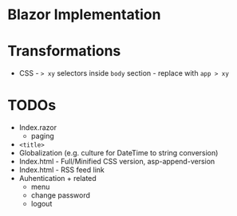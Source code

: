 ﻿# Blazor Implementation

# Transformations
* CSS - `> xy` selectors inside `body` section - replace with `app > xy`

# TODOs
* Index.razor
  * paging
* `<title>`
* Globalization (e.g. culture for DateTime to string conversion)
* Index.html - Full/Minified CSS version, asp-append-version
* Index.html - RSS feed link
* Auhentication + related
  * menu
  * change password
  * logout



